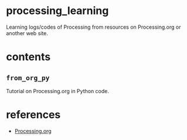 # processing_learning
Learning logs/codes of Processing from resources on Processing.org or another web site.

# contents
## `from_org_py`
Tutorial on Processing.org in Python code.

# references
- [Processing.org](https://processing.org/)
